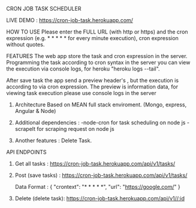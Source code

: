 CRON JOB TASK SCHEDULER

LIVE DEMO  : https://cron-job-task.herokuapp.com/

HOW TO USE 
Please enter the FULL URL (with http or https) and the cron expression (e.g. * * * * *  for every minute execution), cron expression without quotes.

FEATURES
The web app store the task and cron expression in the server. Programming the task according to cron syntax in the server you can view the execution via console logs,
for heroku "heroku logs --tail".

After save task the app send a preview header's , but the execution is according to via cron expression. 
The preview is information data, for viewing task execution please use console logs in the server


1. Architecture Based on MEAN full stack enviroment. (Mongo, express, Angular & Node)

2. Additional dependencies : 
-node-cron for task scheduling on node js
-scrapeIt  for scraping request on node js

3. Another features : Delete Task.


API ENDPOINTS

1. Get all tasks  :  https://cron-job-task.herokuapp.com/api/v1/tasks/

2. Post (save tasks) :  https://cron-job-task.herokuapp.com/api/v1/tasks/   

    Data Format  :
     {
        "crontext": "* * * * *",
        "url": "https://google.com/"
     }

3. Delete  (delete task):  https://cron-job-task.herokuapp.com/api/v1//:id
